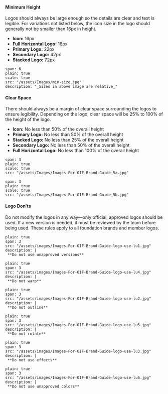 #### **Minimum Height**  

Logos should always be large enough so the details are clear and text is legible. For variations not listed below, the icon size in the logo should generally not be smaller than 16px in height. 

- **Icon:**  16px
- **Full Horizontal Logo:** 16px
- **Primary Logo:** 22px
- **Secondary Logo:** 42px
- **Stacked Logo:** 72px

```image
span: 6
plain: true
scale: true
src: "/assets/Images/min-size.jpg"
description: "_Sizes in above image are relative_"

```

#### **Clear Space**  

There should always be a margin of clear space surrounding the logos to ensure legibility. Depending on the logo, clear space will be 25% to 100% of the height of the logo. 

- **Icon:**  No less than 50% of the overall height 
- **Primary Logo:** No less than 50% of the overall height
- **Stacked Logo:**  No less than 25% of the overall height 
- **Secondary Logo:**  No less than 50% of the overall height 
- **Full Horizontal Logo:** No less than 100% of the overall height  

```image
span: 3
plain: true
scale: true
src: "/assets/Images/Images-For-OIF-Brand-Guide_5a.jpg"

```

```image
span: 3
plain: true
scale: true
src: "/assets/Images/Images-For-OIF-Brand-Guide_5b.jpg"

```

#### **Logo Don'ts**  

Do not modify the logos in any way—only official, approved logos should be used. If a new version is needed, it must be reviewed by the team before being used. These rules apply to all foundation brands and member logos.  


```image
plain: true
span: 3
src: "/assets/images/Images-For-OIF-Brand-Guide-logo-use-lu1.jpg"
description: |
 **Do not use unapproved versions**
```


```image
plain: true
span: 3
src: "/assets/images/Images-For-OIF-Brand-Guide-logo-use-lu4.jpg"
description: |
 **Do not warp**
```

```image
plain: true
span: 3
src: "/assets/images/Images-For-OIF-Brand-Guide-logo-use-lu2.jpg"
description: |
 **Do not outline**
```
```image
plain: true
span: 3
src: "/assets/images/Images-For-OIF-Brand-Guide-logo-use-lu5.jpg"
description: |
 **Do not rotate**
```
```image
plain: true
span: 3
src: "/assets/images/Images-For-OIF-Brand-Guide-logo-use-lu3.jpg"
description: |
 **Do not use effects**
```
```image
plain: true
span: 3
src: "/assets/images/Images-For-OIF-Brand-Guide-logo-use-lu6.jpg"
description: |
 **Do not use unapproved colors**
```